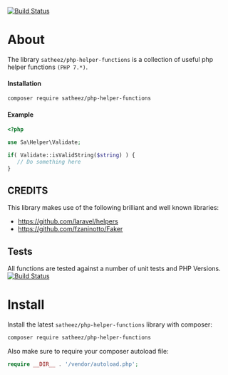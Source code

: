[![Build Status](https://travis-ci.org/satheez/php-helper-functions.svg?branch=master)](https://travis-ci.org/satheez/php-helper-functions)

# About

The library `satheez/php-helper-functions`  is a collection of useful php helper functions `(PHP 7.*)`.  

#### Installation
```bash
composer require satheez/php-helper-functions
```

#### Example
 ```php
 <?php
 
use Sa\Helper\Validate;

if( Validate::isValidString($string) ) {
    // Do something here
}
 ```

## CREDITS

This library makes use of the following brilliant and well known libraries:

- https://github.com/laravel/helpers
- https://github.com/fzaninotto/Faker

## Tests

All functions are tested against a number of unit tests and PHP Versions. 
[![Build Status](https://travis-ci.org/satheez/php-helper-functions.svg?branch=master)](https://travis-ci.org/satheez/php-helper-functions)
# Install

Install the latest `satheez/php-helper-functions` library with composer:

```bash
composer require satheez/php-helper-functions
```

Also make sure to require your composer autoload file:

```php
require __DIR__ . '/vendor/autoload.php';
```


